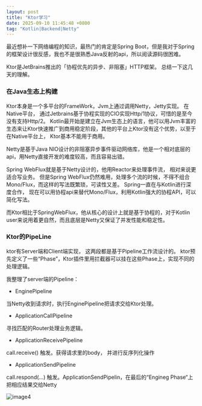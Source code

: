 ```yaml
---
layout: post
title: "Ktor学习"
date: 2025-09-10 11:45:48 +0800
tag: "Kotlin|Backend|Netty"
---
```


最近想补一下网络编程的知识，最热门的肯定是Spring Boot，但是我对于Spring的框架设计很反感，我也不是很熟悉Java反射的api，所以阅读源码很困难。

Ktor是JetBrains推出的「协程优先的异步、非阻塞」HTTP框架。
总结一下这几天的理解。

### 在Java生态上构建
Ktor本身是一个多平台的FrameWork，Jvm上通过调用Netty，Jetty实现。 在Native平台， 通过Jetbrains基于协程实现的CIO实现Http/1协议，可惜的是至今没有支持Http/2。
Kotlin最开始是建立在Jvm生态上的语言，他可以用Jvm丰富的生态来让Ktor快速推广到商用稳定阶段，其他的平台上Ktor没有这个优势，以至于在Native平台上， Ktor基本不能用于商用。

Netty是基于Java NIO设计的非阻塞异步事件驱动网络库，他是一个相对底层的api，用Netty直接开发的难度较高，而且容易出错。

Spring WebFlux就是基于Netty设计的，他用Reactor来处理事件流， 相对来说更适合写业务。
但是Spring WebFlux仍然难用，处理多个流的时候，不得不组合Mono/Flux，而这样的写法既繁琐，可读性又差。
Spring一直在与Kotlin进行深度合作， 现在可以用协程api来替代Mono/Flux，利用Kotlin强大的协程API，可以简化写法。

而Ktor相比于SpringWebFlux，他从核心的设计上就是基于协程的，对于Kotlin user来说用着更自然，而且底层是Netty又保证了并发性能和稳定性。

### Ktor的PipeLine
ktor有Server端和Client端实现， 这两段都是基于Pipeline工作流设计的。
ktor预先定义了一些“Phase”，Ktor插件里用拦截器可以挂在这些Phase上，实现不同的处理逻辑。

我整理了server端的Pipeline：

- EnginePipeline

当Netty收到请求时，执行EnginePipeline把请求交给Ktor处理。

- ApplicationCallPipeline

寻找匹配的Router处理业务逻辑。

- ApplicationReceivePipeline

call.receive<T>() 触发。获得请求里的body， 并进行反序列化操作

- ApplicationSendPipeline

call.respond(...) 触发。ApplicationSendPipelin，在最后的“Engineg Phase“上把相应结果交给Netty

![image4](/images/20250910-172725.jpeg)


